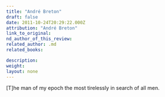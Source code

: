 ```yaml
---
title: "André Breton"
draft: false
date: 2011-10-24T20:29:22.000Z
attribution: "André Breton"
link_to_original:
nd_author_of_this_review:
related_author: .md
related_books:

description:
weight:
layout: none
---
```

[T]he man of my epoch the most tirelessly in search of all men.

